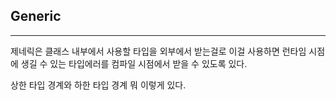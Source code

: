 ## Generic 

*** 

제네릭은 클래스 내부에서 사용할 타입을 외부에서 받는걸로 이걸 사용하면 런타임 시점에 생길 수 있는 타입에러를 컴파일 시점에서 받을 수 있도록 있다.

상한 타입 경계와 하한 타입 경계 뭐 이렇게 있다. 
